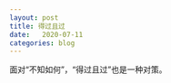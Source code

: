 ```yaml
---
layout: post
title: 得过且过
date:   2020-07-11
categories: blog
---
```


面对“不知如何”，“得过且过”也是一种对策。









